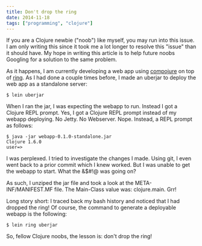 ```yaml
---
title: Don't drop the ring
date: 2014-11-18
tags: ["programming", "clojure"]
---
```


If you are a Clojure newbie ("noob") like myself, you may run into this issue.
I am only writing this since it took me a lot longer to resolve this "issue"
than it should have. My hope in writing this article is to help future noobs
Googling for a solution to the same problem.

As it happens, I am currently developing a web app using
[compojure](https://github.com/weavejester/compojure) on top of
[ring](https://github.com/ring-clojure/ring). As I had done a couple times
before, I made an uberjar to deploy the web app as a standalone server:

```
$ lein uberjar
```

When I ran the jar, I was expecting the webapp to run. Instead I got a Clojure
REPL prompt. Yes, I got a Clojure REPL prompt instead of my webapp deploying.
No Jetty. No Webserver. Nope. Instead, a REPL prompt as follows:

```
$ java -jar webapp-0.1.0-standalone.jar
Clojure 1.6.0
user=>
```

I was perplexed. I tried to investigate the changes I made. Using git, I even
went back to a prior commit which I knew worked. But I was unable to get the
webapp to start. What the &\$#!@ was going on?

As such, I unziped the jar file and took a look at the META-INF/MANIFEST.MF
file. The Main-Class value was: clojure.main. Grr!

Long story short: I traced back my bash history and noticed that I had dropped
the ring! Of course, the command to generate a deployable webapp is the
following:

```
$ lein ring uberjar
```

So, fellow Clojure noobs, the lesson is: don't drop the ring!
